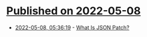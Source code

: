 # [Published on 2022-05-08](index.md)

* [2022-05-08, 05:36:19](https://news.ycombinator.com/item?id=31301627) - [What Is JSON Patch?](http://jsonpatch.com/)

